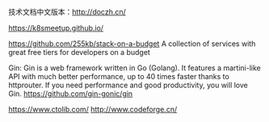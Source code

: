 技术文档中文版本：http://doczh.cn/

https://k8smeetup.github.io/

https://github.com/255kb/stack-on-a-budget A collection of services with great free tiers for developers on a budget


Gin: Gin is a web framework written in Go (Golang). It features a martini-like API with much better performance, up to 40 times faster thanks to httprouter. If you need performance and good productivity, you will love Gin.
https://github.com/gin-gonic/gin

https://www.ctolib.com/
http://www.codeforge.cn/
